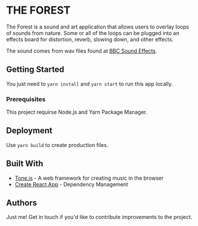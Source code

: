 # THE FOREST

The Forest is a sound and art application that allows users to overlay loops of sounds from nature. Some or all of the loops can be plugged into an effects board for distortion, reverb, slowing down, and other effects.

The sound comes from wav files found at [BBC Sound Effects](http://bbcsfx.acropolis.org.uk/).

## Getting Started

You just need to `yarn install` and `yarn start` to run this app locally.

### Prerequisites

This project requirse Node.js and Yarn Package Manager.

## Deployment

Use `yarn build` to create production files.

## Built With

* [Tone.js](https://tonejs.github.io/) - A web framework for creating music in the browser
* [Create React App](https://github.com/facebook/create-react-app) - Dependency Management

## Authors

Just me! Get in touch if you'd like to contribute improvements to the project.


